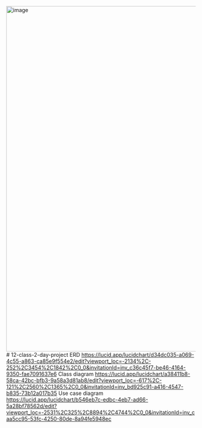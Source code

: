 <img width="1680" height="917" alt="image" src="https://github.com/user-attachments/assets/1780a736-3c7d-4a7b-a5b4-0e1f0d3be464" /># 12-class-2-day-project
ERD 
https://lucid.app/lucidchart/d34dc035-a069-4c55-a863-ca85e9f554e2/edit?viewport_loc=-2134%2C-252%2C3454%2C1842%2C0_0&invitationId=inv_c36c45f7-be46-4164-9350-fae7091637e6
Class diagram
https://lucid.app/lucidchart/a38411b8-58ca-42bc-bfb3-9a58a3d81ab8/edit?viewport_loc=-617%2C-121%2C2560%2C1365%2C0_0&invitationId=inv_bd925c91-a416-4547-b835-73b12a017b35
Use case diagram
https://lucid.app/lucidchart/b546eb7c-edbc-4eb7-ad66-5a28bf78562d/edit?viewport_loc=-2531%2C325%2C8894%2C4744%2C0_0&invitationId=inv_caa5cc95-53fc-4250-80de-8a94fe5948ec
